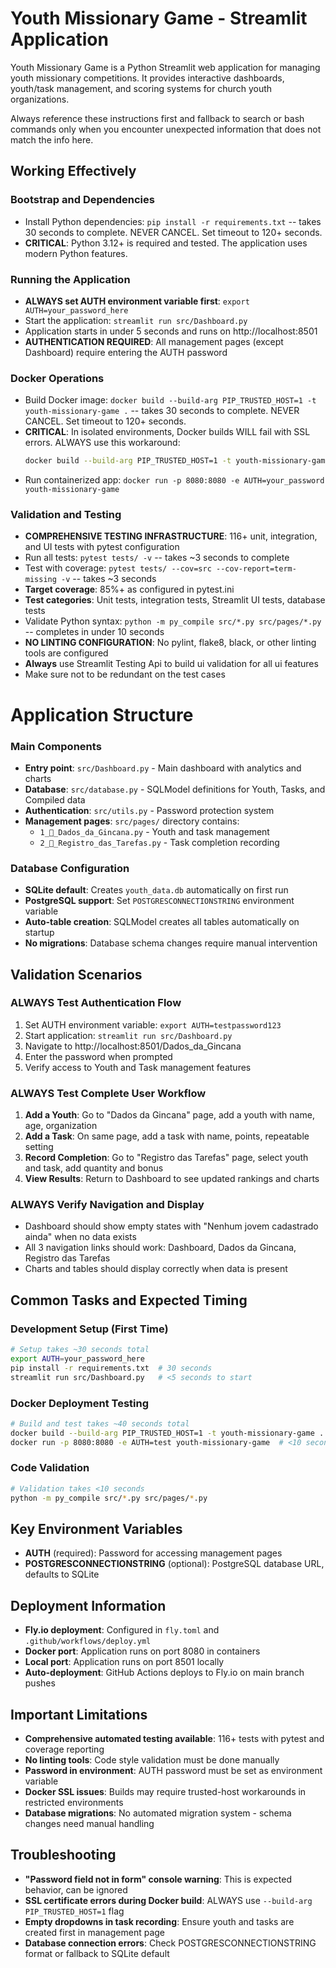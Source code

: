 # Youth Missionary Game - Streamlit Application

Youth Missionary Game is a Python Streamlit web application for managing youth missionary competitions. It provides interactive dashboards, youth/task management, and scoring systems for church youth organizations.

Always reference these instructions first and fallback to search or bash commands only when you encounter unexpected information that does not match the info here.

## Working Effectively

### Bootstrap and Dependencies
- Install Python dependencies: `pip install -r requirements.txt` -- takes 30 seconds to complete. NEVER CANCEL. Set timeout to 120+ seconds.
- **CRITICAL**: Python 3.12+ is required and tested. The application uses modern Python features.

### Running the Application
- **ALWAYS set AUTH environment variable first**: `export AUTH=your_password_here`
- Start the application: `streamlit run src/Dashboard.py`
- Application starts in under 5 seconds and runs on http://localhost:8501
- **AUTHENTICATION REQUIRED**: All management pages (except Dashboard) require entering the AUTH password

### Docker Operations
- Build Docker image: `docker build --build-arg PIP_TRUSTED_HOST=1 -t youth-missionary-game .` -- takes 30 seconds to complete. NEVER CANCEL. Set timeout to 120+ seconds.
- **CRITICAL**: In isolated environments, Docker builds WILL fail with SSL errors. ALWAYS use this workaround:
  ```bash
  docker build --build-arg PIP_TRUSTED_HOST=1 -t youth-missionary-game .
  ```
- Run containerized app: `docker run -p 8080:8080 -e AUTH=your_password youth-missionary-game`

### Validation and Testing
- **COMPREHENSIVE TESTING INFRASTRUCTURE**: 116+ unit, integration, and UI tests with pytest configuration
- Run all tests: `pytest tests/ -v` -- takes ~3 seconds to complete
- Test with coverage: `pytest tests/ --cov=src --cov-report=term-missing -v` -- takes ~3 seconds
- **Target coverage**: 85%+ as configured in pytest.ini
- **Test categories**: Unit tests, integration tests, Streamlit UI tests, database tests
- Validate Python syntax: `python -m py_compile src/*.py src/pages/*.py` -- completes in under 10 seconds
- **NO LINTING CONFIGURATION**: No pylint, flake8, black, or other linting tools are configured
- **Always** use Streamlit Testing Api to build ui validation for all ui features
- Make sure not to be redundant on the test cases

# Application Structure

### Main Components
- **Entry point**: `src/Dashboard.py` - Main dashboard with analytics and charts
- **Database**: `src/database.py` - SQLModel definitions for Youth, Tasks, and Compiled data
- **Authentication**: `src/utils.py` - Password protection system
- **Management pages**: `src/pages/` directory contains:
  - `1_📁_Dados_da_Gincana.py` - Youth and task management
  - `2_📝_Registro_das_Tarefas.py` - Task completion recording

### Database Configuration
- **SQLite default**: Creates `youth_data.db` automatically on first run
- **PostgreSQL support**: Set `POSTGRESCONNECTIONSTRING` environment variable
- **Auto-table creation**: SQLModel creates all tables automatically on startup
- **No migrations**: Database schema changes require manual intervention

## Validation Scenarios

### ALWAYS Test Authentication Flow
1. Set AUTH environment variable: `export AUTH=testpassword123`
2. Start application: `streamlit run src/Dashboard.py`
3. Navigate to http://localhost:8501/Dados_da_Gincana
4. Enter the password when prompted
5. Verify access to Youth and Task management features

### ALWAYS Test Complete User Workflow
1. **Add a Youth**: Go to "Dados da Gincana" page, add a youth with name, age, organization
2. **Add a Task**: On same page, add a task with name, points, repeatable setting
3. **Record Completion**: Go to "Registro das Tarefas" page, select youth and task, add quantity and bonus
4. **View Results**: Return to Dashboard to see updated rankings and charts

### ALWAYS Verify Navigation and Display
- Dashboard should show empty states with "Nenhum jovem cadastrado ainda" when no data exists
- All 3 navigation links should work: Dashboard, Dados da Gincana, Registro das Tarefas
- Charts and tables should display correctly when data is present

## Common Tasks and Expected Timing

### Development Setup (First Time)
```bash
# Setup takes ~30 seconds total
export AUTH=your_password_here
pip install -r requirements.txt  # 30 seconds
streamlit run src/Dashboard.py   # <5 seconds to start
```

### Docker Deployment Testing
```bash
# Build and test takes ~40 seconds total
docker build --build-arg PIP_TRUSTED_HOST=1 -t youth-missionary-game .  # 30 seconds
docker run -p 8080:8080 -e AUTH=test youth-missionary-game  # <10 seconds
```

### Code Validation
```bash
# Validation takes <10 seconds
python -m py_compile src/*.py src/pages/*.py
```

## Key Environment Variables
- **AUTH** (required): Password for accessing management pages
- **POSTGRESCONNECTIONSTRING** (optional): PostgreSQL database URL, defaults to SQLite

## Deployment Information
- **Fly.io deployment**: Configured in `fly.toml` and `.github/workflows/deploy.yml`
- **Docker port**: Application runs on port 8080 in containers
- **Local port**: Application runs on port 8501 locally
- **Auto-deployment**: GitHub Actions deploys to Fly.io on main branch pushes

## Important Limitations
- **Comprehensive automated testing available**: 116+ tests with pytest and coverage reporting
- **No linting tools**: Code style validation must be done manually
- **Password in environment**: AUTH password must be set as environment variable
- **Docker SSL issues**: Builds may require trusted-host workarounds in restricted environments
- **Database migrations**: No automated migration system - schema changes need manual handling

## Troubleshooting
- **"Password field not in form" console warning**: This is expected behavior, can be ignored
- **SSL certificate errors during Docker build**: ALWAYS use `--build-arg PIP_TRUSTED_HOST=1` flag
- **Empty dropdowns in task recording**: Ensure youth and tasks are created first in management page
- **Database connection errors**: Check POSTGRESCONNECTIONSTRING format or fallback to SQLite default
